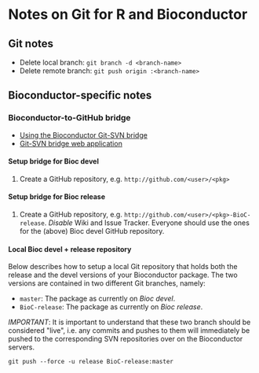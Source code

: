 # Notes on Git for R and Bioconductor

## Git notes

* Delete local branch: `git branch -d <branch-name>`
* Delete remote branch: `git push origin :<branch-name>`


## Bioconductor-specific notes

### Bioconductor-to-GitHub bridge
* [Using the Bioconductor Git-SVN bridge](http://master.bioconductor.org/developers/how-to/git-svn/)
* [Git-SVN bridge web application](https://gitsvn.bioconductor.org/)

#### Setup bridge for Bioc devel
1. Create a GitHub repository, e.g. `http://github.com/<user>/<pkg>`

#### Setup bridge for Bioc release
1. Create a GitHub repository, e.g. `http://github.com/<user>/<pkg>-BioC-release`.  _Disable_ Wiki and Issue Tracker. Everyone should use the ones for the (above) Bioc devel GitHub repository.

#### Local Bioc devel + release repository
Below describes how to setup a local Git repository that holds both the release and the devel versions of your Bioconductor package.  The two versions are contained in two different Git branches, namely:

* `master`: The package as currently on _Bioc devel_.
* `BioC-release`: The package as currently on _Bioc release_.

*IMPORTANT*: It is important to understand that these two branch should be considered "live", i.e. any commits and pushes to them will immediately be pushed to the corresponding SVN repositories over on the Bioconductor servers.

`git push --force -u release BioC-release:master`


